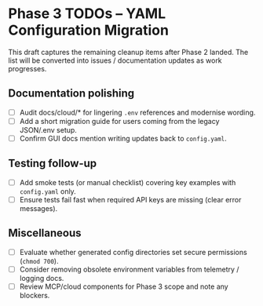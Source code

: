 # Phase 3 TODOs – YAML Configuration Migration

This draft captures the remaining cleanup items after Phase 2 landed.
The list will be converted into issues / documentation updates as work progresses.

## Documentation polishing
- [ ] Audit docs/cloud/* for lingering `.env` references and modernise wording.
- [ ] Add a short migration guide for users coming from the legacy JSON/.env setup.
- [ ] Confirm GUI docs mention writing updates back to `config.yaml`.

## Testing follow-up
- [ ] Add smoke tests (or manual checklist) covering key examples with `config.yaml` only.
- [ ] Ensure tests fail fast when required API keys are missing (clear error messages).

## Miscellaneous
- [ ] Evaluate whether generated config directories set secure permissions (`chmod 700`).
- [ ] Consider removing obsolete environment variables from telemetry / logging docs.
- [ ] Review MCP/cloud components for Phase 3 scope and note any blockers.
